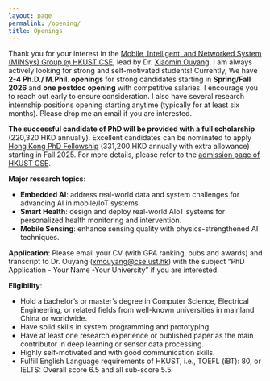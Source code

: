 ```yaml
---
layout: page
permalink: /opening/
title: Openings
---
```


Thank you for your interest in the [Mobile, Intelligent, and Networked System (MINSys) Group @ HKUST CSE](https://xmouyang.github.io/Team/), lead by Dr. [Xiaomin Ouyang](https://xmouyang.github.io/). I am always actively looking for strong and self-motivated students! Currently, We have **2-4 Ph.D./ M.Phil. openings** for strong candidates starting in **Spring/Fall 2026** and **one postdoc opening** with competitive salaries. I encourage you to reach out early to ensure consideration. I also have several research internship positions opening starting anytime (typically for at least six months). Please drop me an email if you are interested.



**The successful candidate of PhD will be provided with a full scholarship** (220,320 HKD annually). Excellent candidates can be nominated to apply [Hong Kong PhD Fellowship](https://fytgs.hkust.edu.hk/scholarships/hong-kong-phd-fellowship-scheme) (331,200 HKD annually with extra allowance) starting in Fall 2025. For more details, please refer to the [admission page of HKUST CSE](https://cse.hkust.edu.hk/pg/admissions/).

**Major research topics**:
- **Embedded AI**: address real-world data and system challenges for advancing AI in mobile/IoT systems.
- **Smart Health**: design and deploy real-world AIoT systems for personalized health monitoring and intervention.
- **Mobile Sensing**: enhance sensing quality with physics-strengthened AI techniques.

**Application**: Please email your CV (with GPA ranking, pubs and awards) and transcript to Dr. Ouyang (<a href="mailto:xmouyang@cse.ust.hk">xmouyang@cse.ust.hk</a>) with the subject “PhD Application - Your Name -Your University” if you are interested.

**Eligibility**:
- Hold a bachelor’s or master’s degree in Computer Science, Electrical Engineering, or related fields from well-known universities in mainland China or worldwide.
- Have solid skills in system programming and prototyping.
- Have at least one research experience or published paper as the main contributor in deep learning or sensor data processing.
- Highly self-motivated and with good communication skills.
- Fulfill English Language requirements of HKUST, i.e., TOEFL (iBT): 80, or IELTS: Overall score 6.5 and all sub-score 5.5. 

<!--
**About HKUST and the Advisor**: HKUST is one of the leading research universities in Asia. In 2022, HKUST is ranked 40th in the QS World University Rankings, and the CSE department of HKUST is ranked 1st in Hong Kong in Computer Science. Dr. Xiaomin Ouyang is currently a postdoc scholar at UCLA and will join HKUST CSE in Fall 2024. She obtained her Ph.D. from The Chinese University of Hong Kong in 2023. Her work has been published at top venues in mobile and IoT systems, including ACM MobiCom, MobiSys, and SenSys. Dr. Ouyang received **ACM MobiSys Best Paper Award, ACM SIGBED China Outstanding Doctoral Dissertation Award, and was named one of EECS Rising Stars** in 2023.-->
